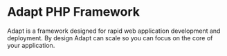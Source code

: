 # Adapt PHP Framework
Adapt is a framework designed for rapid web application development and deployment. By design Adapt can scale so you can focus on the core of your application. 

